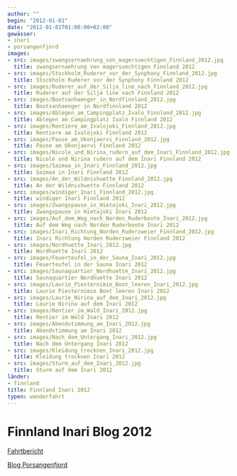 ```yaml
---
author: ""
begin: "2012-01-01"
date: "2012-01-01T01:00:00+02:00"
gewässer:
- inari
- porsangenfjord
images:
- src: images/zwangsernaehrung_von_magersuechtigen_Finnland_2012.jpg
  title: zwangsernaehrung von magersuechtigen Finnland 2012
- src: images/Stockholm_Ruderer_vor_der_Synphony_Finnland_2012.jpg
  title: Stockholm Ruderer vor der Synphony Finnland 2012
- src: images/Ruderer_auf_der_Silja_line_nach_Finnland_2012.jpg
  title: Ruderer auf der Silja line nach Finnland 2012
- src: images/Bootsanhaenger_in_Nordfinnland_2012.jpg
  title: Bootsanhaenger in Nordfinnland 2012
- src: images/Ablegen_am_Campingplatz_Ivalo_Finnland_2012.jpg
  title: Ablegen am Campingplatz Ivalo Finnland 2012
- src: images/Rentiere_am_Ivalojoki_Finnland_2012.jpg
  title: Rentiere am Ivalojoki Finnland 2012
- src: images/Pause_am_Ukonjaervi_Finnland_2012.jpg
  title: Pause am Ukonjaervi Finnland 2012
- src: images/Nicole_und_Nirina_rudern_auf_dem_Inari_Finnland_2012.jpg
  title: Nicole und Nirina rudern auf dem Inari Finnland 2012
- src: images/Saimaa_in_Inari_Finnland_2012.jpg
  title: Saimaa in Inari Finnland 2012
- src: images/An_der_Wildnishuette_Finnland_2012.jpg
  title: An der Wildnishuette Finnland 2012
- src: images/windiger_Inari_Finnland_2012.jpg
  title: windiger Inari Finnland 2012
- src: images/Zwangspause_in_Hietajoki_Inari_2012.jpg
  title: Zwangspause in Hietajoki Inari 2012
- src: images/Auf_dem_Weg_nach_Norden_Ruderboote_Inari_2012.jpg
  title: Auf dem Weg nach Norden Ruderboote Inari 2012
- src: images/Inari_Richtung_Norden_Ruderzweier_Finnland_2012.jpg
  title: Inari Richtung Norden Ruderzweier Finnland 2012
- src: images/Nordhuette_Inari_2012.jpg
  title: Nordhuette Inari 2012
- src: images/Feuerteufel_in_der_Sauna_Inari_2012.jpg
  title: Feuerteufel in der Sauna Inari 2012
- src: images/Saunaquartier_Nordhuette_Inari_2012.jpg
  title: Saunaquartier Nordhuette Inari 2012
- src: images/Laurie_Piesternimie_Boot_leeren_Inari_2012.jpg
  title: Laurie Piesternimie Boot leeren Inari 2012
- src: images/Laurie_Nirina_auf_dem_Inari_2012.jpg
  title: Laurie Nirina auf dem Inari 2012
- src: images/Rentier_im_Wald_Inari_2012.jpg
  title: Rentier im Wald Inari 2012
- src: images/Abendstimmung_am_Inari_2012.jpg
  title: Abendstimmung am Inari 2012
- src: images/Nach_dem_Untergang_Inari_2012.jpg
  title: Nach dem Untergang Inari 2012
- src: images/Kleidung_trocknen_Inari_2012.jpg
  title: Kleidung trocknen Inari 2012
- src: images/Sturm_auf_dem_Inari_2012.jpg
  title: Sturm auf dem Inari 2012
länder:
- finnland
title: Finnland Inari 2012
typen: wanderfahrt
---
```




# Finnland Inari Blog 2012


[Fahrtbericht](/berichte/2012/finnland_inari_2012)

[Blog Porsangenfjord](/berichte/2012/nordkap_blog_2012)
